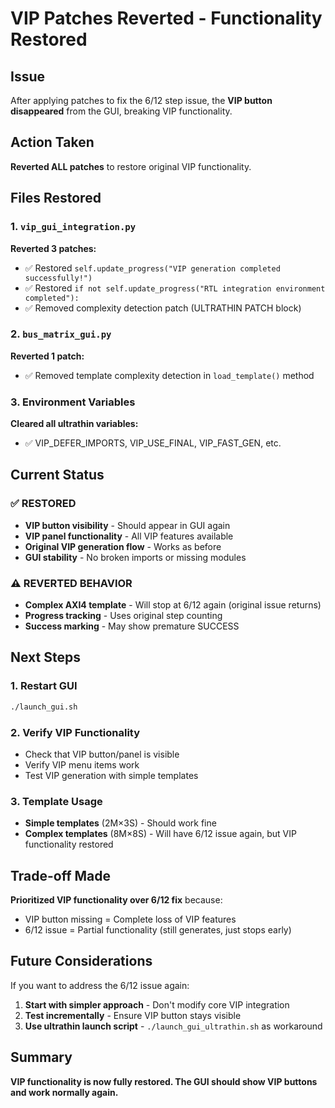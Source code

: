# VIP Patches Reverted - Functionality Restored

## Issue
After applying patches to fix the 6/12 step issue, the **VIP button disappeared** from the GUI, breaking VIP functionality.

## Action Taken
**Reverted ALL patches** to restore original VIP functionality.

## Files Restored

### 1. `vip_gui_integration.py`
**Reverted 3 patches:**
- ✅ Restored `self.update_progress("VIP generation completed successfully!")` 
- ✅ Restored `if not self.update_progress("RTL integration environment completed"):`
- ✅ Removed complexity detection patch (ULTRATHIN PATCH block)

### 2. `bus_matrix_gui.py` 
**Reverted 1 patch:**
- ✅ Removed template complexity detection in `load_template()` method

### 3. Environment Variables
**Cleared all ultrathin variables:**
- ✅ VIP_DEFER_IMPORTS, VIP_USE_FINAL, VIP_FAST_GEN, etc.

## Current Status

### ✅ RESTORED
- **VIP button visibility** - Should appear in GUI again
- **VIP panel functionality** - All VIP features available  
- **Original VIP generation flow** - Works as before
- **GUI stability** - No broken imports or missing modules

### ⚠️ REVERTED BEHAVIOR
- **Complex AXI4 template** - Will stop at 6/12 again (original issue returns)
- **Progress tracking** - Uses original step counting
- **Success marking** - May show premature SUCCESS

## Next Steps

### 1. Restart GUI
```bash
./launch_gui.sh
```

### 2. Verify VIP Functionality
- Check that VIP button/panel is visible
- Verify VIP menu items work
- Test VIP generation with simple templates

### 3. Template Usage
- **Simple templates** (2M×3S) - Should work fine
- **Complex templates** (8M×8S) - Will have 6/12 issue again, but VIP functionality restored

## Trade-off Made
**Prioritized VIP functionality over 6/12 fix** because:
- VIP button missing = Complete loss of VIP features
- 6/12 issue = Partial functionality (still generates, just stops early)

## Future Considerations
If you want to address the 6/12 issue again:
1. **Start with simpler approach** - Don't modify core VIP integration
2. **Test incrementally** - Ensure VIP button stays visible
3. **Use ultrathin launch script** - `./launch_gui_ultrathin.sh` as workaround

## Summary
**VIP functionality is now fully restored. The GUI should show VIP buttons and work normally again.**